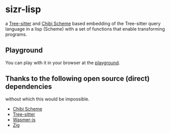 # sizr-lisp

a [Tree-sitter](https://tree-sitter.github.io/tree-sitter/) and
[Chibi Scheme](http://synthcode.com/wiki/chibi-scheme) based embedding of
the Tree-sitter query language in a lisp (Scheme) with a set of functions that
enable transforming programs.

## Playground

You can play with it in your browser at the
[playground](https://MichaelBelousov.github.io/tree-stitcher/docs/src/playground.html).

## Thanks to the following open source (direct) dependencies

without which this would be impossible.

- [Chibi Scheme](http://synthcode.com/wiki/chibi-scheme)
- [Tree-sitter](https://tree-sitter.github.io/tree-sitter/)
- [Wasmer-js](https://github.com/wasmerio/wasmer-js)
- [Zig](https://ziglang.org/)

